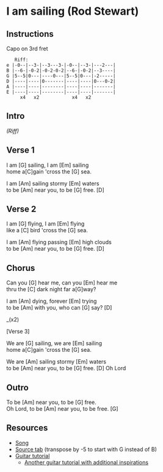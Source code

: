 # I am sailing (Rod Stewart)

## Instructions

Capo on 3rd fret

```
   Riff:
e |-0--|--3-|--3---3-|-0--|--3-|---2---|
B |--6-|-0-2|-0-2-0-2|--6-|-0-2|--3----|
G |5--5|0---|----0---|5--5|0---|-2-----|
D |----|----|0-------|----|----|0---0-2|
A |----|----|--------|----|----|-------|
E |----|----|--------|----|----|-------|
     x4   x2            x4   x2
```

## Intro

_(Riff)_

## Verse 1

I am [G] sailing, I am [Em] sailing  
home a[C]gain 'cross the [G] sea.

I am [Am] sailing stormy [Em] waters  
to be [Am] near you, to be [G] free. [D]

## Verse 2
 
I am [G] flying, I am [Em] flying  
like a [C] bird 'cross the [G] sea.

I am [Am] flying passing [Em] high clouds  
to be [Am] near you, to be [G] free. [D]

## Chorus

Can you [G] hear me, can you [Em] hear me  
thru the [C] dark night far a[G]way?

I am [Am] dying, forever [Em] trying  
to be [Am] with you, who can [G] say? [D]
 
_(x2)
 
[Verse 3]

We are [G] sailing, we are [Em] sailing  
home a[C]gain 'cross the [G] sea.

We are [Am] sailing stormy [Em] waters  
to be [Am] near you, to be [G] free. [D] Oh Lord

## Outro
 
To be [Am] near you, to be [G] free.  
Oh Lord, to be [Am] near you, to be free. [G]

## Resources

- [Song](https://www.youtube.com/watch?v=P6zaCV4niKk)
- [Source tab](https://tabs.ultimate-guitar.com/tab/rod-stewart/sailing-chords-380559) (transpose by -5 to start with G instead of B)
- [Guitar tutorial](https://www.youtube.com/watch?v=m4KTNKZSFVs)
    - [Another guitar tutorial with additional inspirations](https://www.youtube.com/watch?v=JmiW9-kpGck)
